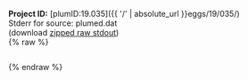 **Project ID:** [plumID:19.035]({{ '/' | absolute_url }}eggs/19/035/)  
Stderr for source:  plumed.dat   
(download [zipped raw stdout](plumed.dat.plumed.stdout.txt.zip))  
{% raw %}
<pre>
</pre>
{% endraw %}
